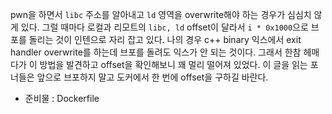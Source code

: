 pwn을 하면서 `libc` 주소를 알아내고 `ld` 영역을 overwrite해야 하는 경우가 심심치 않게 있다. 그럴 때마다 로컬과 리모트의 `libc, ld` offset이 달라서 `i * 0x1000`으로 브포를 돌리는 것이 인텐으로 자리 잡고 있다. 나의 경우 c++ binary 익스에서 exit handler overwrite를 하는데 브포를 돌려도 익스가 안 되는 것이다. 그래서 한참 헤매다가 이 방법을 발견하고 offset을 확인해보니 꽤 멀리 떨어져 있었다. 이 글을 읽는 포너들은 앞으로 브포하지 말고 도커에서 한 번에 offset을 구하길 바란다.

- 준비물 : Dockerfile